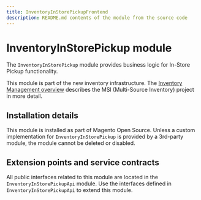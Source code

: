 ```yaml
---
title: InventoryInStorePickupFrontend
description: README.md contents of the module from the source code
---
```


# InventoryInStorePickup module

The `InventoryInStorePickup` module provides business logic for In-Store Pickup functionality.

This module is part of the new inventory infrastructure. The
[Inventory Management overview](https://developer.adobe.com/commerce/webapi/rest/inventory/)
describes the MSI (Multi-Source Inventory) project in more detail.

## Installation details

This module is installed as part of Magento Open Source. Unless a custom implementation for `InventoryInStorePickup`
is provided by a 3rd-party module, the module cannot be deleted or disabled.

## Extension points and service contracts

All public interfaces related to this module are located in the `InventoryInStorePickupApi` module.
Use the interfaces defined in `InventoryInStorePickupApi` to extend this module.
